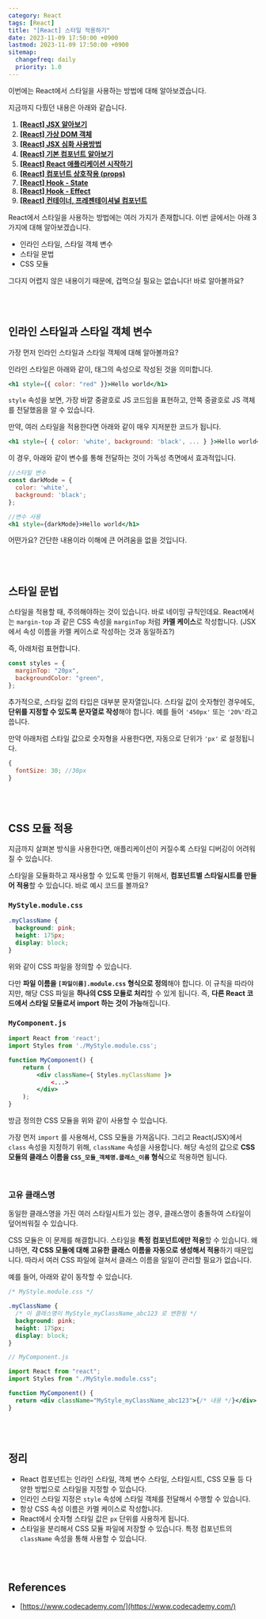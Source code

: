 ```yaml
---
category: React
tags: [React]
title: "[React] 스타일 적용하기"
date: 2023-11-09 17:50:00 +0900
lastmod: 2023-11-09 17:50:00 +0900
sitemap:
  changefreq: daily
  priority: 1.0
---
```


이번에는 React에서 스타일을 사용하는 방법에 대해 알아보겠습니다.

지금까지 다뤘던 내용은 아래와 같습니다.

1. **[[React] JSX 알아보기](https://taegyunwoo.github.io/react/Tech_React_JSX)**
2. **[[React] 가상 DOM 객체](https://taegyunwoo.github.io/react/Tech_React_VirtualDOM)**
3. **[[React] JSX 심화 사용방법](https://taegyunwoo.github.io/react/Tech_React_AdvJSX)**
4. **[[React] 기본 컴포넌트 알아보기](https://taegyunwoo.github.io/react/Tech_React_Basic_Component)**
5. **[[React] React 애플리케이션 시작하기](https://taegyunwoo.github.io/react/Tech_React_ReactStructure)**
6. **[[React] 컴포넌트 상호작용 (props)](https://taegyunwoo.github.io/react/Tech_React_Props)**
7. **[[React] Hook - State](https://taegyunwoo.github.io/react/Tech_React_StateHook)**
8. **[[React] Hook - Effect](https://taegyunwoo.github.io/react/Tech_React_EffectHook)**
9. **[[React] 컨테이너, 프레젠테이셔널 컴포넌트](https://taegyunwoo.github.io/react/Tech_React_Container_Presentional)**

React에서 스타일을 사용하는 방법에는 여러 가지가 존재합니다. 이번 글에서는 아래 3가지에 대해 알아보겠습니다.

- 인라인 스타일, 스타일 객체 변수
- 스타일 문법
- CSS 모듈

그다지 어렵지 않은 내용이기 때문에, 겁먹으실 필요는 없습니다! 바로 알아볼까요?

<br/><br/>

## 인라인 스타일과 스타일 객체 변수

가장 먼저 인라인 스타일과 스타일 객체에 대해 알아볼까요?

인라인 스타일은 아래와 같이, 태그의 속성으로 작성된 것을 의미합니다.

```jsx
<h1 style={{ color: "red" }}>Hello world</h1>
```

`style` 속성을 보면, 가장 바깥 중괄호로 JS 코드임을 표현하고, 안쪽 중괄호로 JS 객체를 전달했음을 알 수 있습니다.

만약, 여러 스타일을 적용한다면 아래와 같이 매우 지저분한 코드가 됩니다.

```jsx
<h1 style={ { color: 'white', background: 'black', ... } }>Hello world</h1>
```

이 경우, 아래와 같이 변수를 통해 전달하는 것이 가독성 측면에서 효과적입니다.

```jsx
//스타일 변수
const darkMode = {
  color: 'white',
  background: 'black';
};

//변수 사용
<h1 style={darkMode}>Hello world</h1>
```

어떤가요? 간단한 내용이라 이해에 큰 어려움을 없을 것입니다.

<br/><br/>

## 스타일 문법

스타일을 적용할 때, 주의해야하는 것이 있습니다. 바로 네이밍 규칙인데요. React에서는 `margin-top` 과 같은 CSS 속성을 `marginTop` 처럼 **카멜 케이스**로 작성합니다. (JSX에서 속성 이름을 카멜 케이스로 작성하는 것과 동일하죠?)

즉, 아래처럼 표현합니다.

```jsx
const styles = {
  marginTop: "20px",
  backgroundColor: "green",
};
```

추가적으로, 스타일 값의 타입은 대부분 문자열입니다. 스타일 값이 숫자형인 경우에도, **단위를 지정할 수 있도록 문자열로 작성**해야 합니다. 예를 들어 `'450px'` 또는 `'20%'`라고 씁니다.

만약 아래처럼 스타일 값으로 숫자형을 사용한다면, 자동으로 단위가 `'px'` 로 설정됩니다.

```jsx
{
  fontSize: 30; //30px
}
```

<br/><br/>

## CSS 모듈 적용

지금까지 살펴본 방식을 사용한다면, 애플리케이션이 커질수록 스타일 디버깅이 어려워질 수 있습니다.

스타일을 모듈화하고 재사용할 수 있도록 만들기 위해서, **컴포넌트별 스타일시트를 만들어 적용**할 수 있습니다. 바로 예시 코드를 볼까요?

### `MyStyle.module.css`

```css
.myClassName {
  background: pink;
  height: 175px;
  display: block;
}
```

위와 같이 CSS 파일을 정의할 수 있습니다.

다만 **파일 이름을 `[파일이름].module.css` 형식으로 정의**해야 합니다. 이 규칙을 따라야지만, 해당 CSS 파일을 **하나의 CSS 모듈로 처리**할 수 있게 됩니다. 즉, **다른 React 코드에서 스타일 모듈로서 import 하는 것이 가능**해집니다.

### `MyComponent.js`

```jsx
import React from 'react';
import Styles from './MyStyle.module.css';

function MyComponent() {
	return (
		<div className={ Styles.myClassName }>
			<...>
		</div>
	);
}
```

방금 정의한 CSS 모듈을 위와 같이 사용할 수 있습니다.

가장 먼저 `import` 를 사용해서, CSS 모듈을 가져옵니다. 그리고 React(JSX)에서 `class` 속성을 지정하기 위해, `className` 속성을 사용합니다. 해당 속성의 값으로 **CSS 모듈의 클래스 이름을 `CSS_모듈_객체명.클래스_이름` 형식**으로 적용하면 됩니다.

<br/>

### 고유 클래스명

동일한 클래스명을 가진 여러 스타일시트가 있는 경우, 클래스명이 충돌하여 스타일이 덮어씌워질 수 있습니다.

CSS 모듈은 이 문제를 해결합니다. 스타일을 **특정 컴포넌트에만 적용**할 수 있습니다. 왜냐하면, **각 CSS 모듈에 대해 고유한 클래스 이름을 자동으로 생성해서 적용**하기 때문입니다. 따라서 여러 CSS 파일에 걸쳐서 클래스 이름을 일일이 관리할 필요가 없습니다.

예를 들어, 아래와 같이 동작할 수 있습니다.

```css
/* MyStyle.module.css */

.myClassName {
  /* 이 클래스명이 MyStyle_myClassName_abc123 로 변환됨 */
  background: pink;
  height: 175px;
  display: block;
}
```

```jsx
// MyComponent.js

import React from "react";
import Styles from "./MyStyle.module.css";

function MyComponent() {
  return <div className="MyStyle_myClassName_abc123">{/* 내용 */}</div>;
}
```

<br/><br/>

## 정리

- React 컴포넌트는 인라인 스타일, 객체 변수 스타일, 스타일시트, CSS 모듈 등 다양한 방법으로 스타일을 지정할 수 있습니다.
- 인라인 스타일 지정은 `style` 속성에 스타일 객체를 전달해서 수행할 수 있습니다.
- 항상 CSS 속성 이름은 카멜 케이스로 작성합니다.
- React에서 숫자형 스타일 값은 `px` 단위를 사용하게 됩니다.
- 스타일을 분리해서 CSS 모듈 파일에 저장할 수 있습니다. 특정 컴포넌트의 `className` 속성을 통해 사용할 수 있습니다.

<br/><br/>

## References

- [https://www.codecademy.com/](https://www.codecademy.com/)
